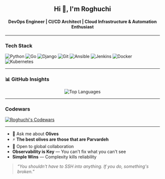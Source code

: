 <h2 align="center">Hi 👋, I'm Roghuchi</h2>
<h4 align="center">DevOps Engineer | CI/CD Architect | Cloud Infrastructure & Automation Enthusiast</h4>

---

### Tech Stack

<div>
  <img src="https://img.shields.io/badge/python-3670A0?style=for-the-badge&logo=python&logoColor=ffdd54" alt="Python">
  <img src="https://img.shields.io/badge/go-%2300ADD8.svg?style=for-the-badge&logo=go&logoColor=white" alt="Go">
  <img src="https://img.shields.io/badge/django-%23092E20.svg?style=for-the-badge&logo=django&logoColor=white" alt="Django">
  <img src="https://img.shields.io/badge/git-%23F05032.svg?style=for-the-badge&logo=git&logoColor=white" alt="Git">
  <img src="https://img.shields.io/badge/ansible-%23EE0000.svg?style=for-the-badge&logo=ansible&logoColor=white" alt="Ansible">
  <img src="https://img.shields.io/badge/jenkins-%232C5263.svg?style=for-the-badge&logo=jenkins&logoColor=white" alt="Jenkins">
  <img src="https://img.shields.io/badge/docker-%230db7ed.svg?style=for-the-badge&logo=docker&logoColor=white" alt="Docker">
  <img src="https://img.shields.io/badge/kubernetes-%23326ce5.svg?style=for-the-badge&logo=kubernetes&logoColor=white" alt="Kubernetes">
</div>

---

### 📊 GitHub Insights
<p align="center">
  <img src="https://github-readme-stats.vercel.app/api/top-langs/?username=roghuchi&layout=compact&theme=vision-friendly-dark" alt="Top Languages"/>
</p>

---

### Codewars

[![Roghuchi's Codewars](https://www.codewars.com/users/roghuchi/badges/large)](https://www.codewars.com/users/roghuchi)

---

- 💬 Ask me about **Olives**  
- ⚡ **The best olives are those that are Parvardeh**
- 📍 Open to global collaboration  
- **Observability is Key** — You can't fix what you can't see
- **Simple Wins** — Complexity kills reliability

> _“You shouldn't have to SSH into anything. If you do, something's broken.”_

